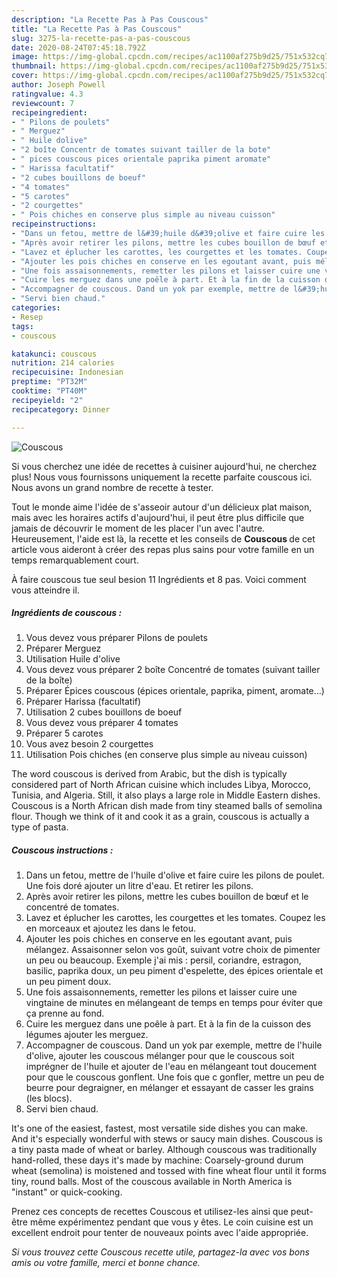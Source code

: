 ```yaml
---
description: "La Recette Pas à Pas Couscous"
title: "La Recette Pas à Pas Couscous"
slug: 3275-la-recette-pas-a-pas-couscous
date: 2020-08-24T07:45:18.792Z
image: https://img-global.cpcdn.com/recipes/ac1100af275b9d25/751x532cq70/couscous-photo-principale-de-la-recette.jpg
thumbnail: https://img-global.cpcdn.com/recipes/ac1100af275b9d25/751x532cq70/couscous-photo-principale-de-la-recette.jpg
cover: https://img-global.cpcdn.com/recipes/ac1100af275b9d25/751x532cq70/couscous-photo-principale-de-la-recette.jpg
author: Joseph Powell
ratingvalue: 4.3
reviewcount: 7
recipeingredient:
- " Pilons de poulets"
- " Merguez"
- " Huile dolive"
- "2 boîte Concentr de tomates suivant tailler de la bote"
- " pices couscous pices orientale paprika piment aromate"
- " Harissa facultatif"
- "2 cubes bouillons de boeuf"
- "4 tomates"
- "5 carotes"
- "2 courgettes"
- " Pois chiches en conserve plus simple au niveau cuisson"
recipeinstructions:
- "Dans un fetou, mettre de l&#39;huile d&#39;olive et faire cuire les pilons de poulet. Une fois doré ajouter un litre d&#39;eau. Et retirer les pilons."
- "Après avoir retirer les pilons, mettre les cubes bouillon de bœuf et le concentré de tomates."
- "Lavez et éplucher les carottes, les courgettes et les tomates. Coupez les en morceaux et ajoutez les dans le fetou."
- "Ajouter les pois chiches en conserve en les egoutant avant, puis mélangez. Assaisonner selon vos goût, suivant votre choix de pimenter un peu ou beaucoup. Exemple j&#39;ai mis : persil, coriandre, estragon, basilic, paprika doux, un peu piment d&#39;espelette, des épices orientale et un peu piment doux."
- "Une fois assaisonnements, remetter les pilons et laisser cuire une vingtaine de minutes en mélangeant de temps en temps pour éviter que ça prenne au fond."
- "Cuire les merguez dans une poêle à part. Et à la fin de la cuisson des légumes ajouter les merguez."
- "Accompagner de couscous. Dand un yok par exemple, mettre de l&#39;huile d&#39;olive, ajouter les couscous mélanger pour que le couscous soit imprégner de l&#39;huile et ajouter de l&#39;eau en mélangeant tout doucement pour que le couscous gonflent. Une fois que c gonfler, mettre un peu de beurre pour degraigner, en mélanger et essayant de casser les grains (les blocs)."
- "Servi bien chaud."
categories:
- Resep
tags:
- couscous

katakunci: couscous 
nutrition: 214 calories
recipecuisine: Indonesian
preptime: "PT32M"
cooktime: "PT40M"
recipeyield: "2"
recipecategory: Dinner

---
```



![Couscous](https://img-global.cpcdn.com/recipes/ac1100af275b9d25/751x532cq70/couscous-photo-principale-de-la-recette.jpg)

Si vous cherchez une idée de recettes à cuisiner aujourd'hui, ne cherchez plus! Nous vous fournissons uniquement la recette parfaite couscous ici. Nous avons un grand nombre de recette à tester.

Tout le monde aime l'idée de s'asseoir autour d'un délicieux plat maison, mais avec les horaires actifs d'aujourd'hui, il peut être plus difficile que jamais de découvrir le moment de les placer l'un avec l'autre. Heureusement, l'aide est là, la recette et les conseils de <strong> Couscous </strong> de cet article vous aideront à créer des repas plus sains pour votre famille en un temps remarquablement court.

<!--inarticleads1-->

À faire couscous tue seul besion 11 Ingrédients et 8 pas. Voici comment vous atteindre il.

##### Ingrédients de couscous :

1. Vous devez vous préparer  Pilons de poulets
1. Préparer  Merguez
1. Utilisation  Huile d&#39;olive
1. Vous devez vous préparer 2 boîte Concentré de tomates (suivant tailler de la boîte)
1. Préparer  Épices couscous (épices orientale, paprika, piment, aromate...)
1. Préparer  Harissa (facultatif)
1. Utilisation 2 cubes bouillons de boeuf
1. Vous devez vous préparer 4 tomates
1. Préparer 5 carotes
1. Vous avez besoin 2 courgettes
1. Utilisation  Pois chiches (en conserve plus simple au niveau cuisson)


The word couscous is derived from Arabic, but the dish is typically considered part of North African cuisine which includes Libya, Morocco, Tunisia, and Algeria. Still, it also plays a large role in Middle Eastern dishes. Couscous is a North African dish made from tiny steamed balls of semolina flour. Though we think of it and cook it as a grain, couscous is actually a type of pasta. 

<!--inarticleads2-->

##### Couscous instructions :

1. Dans un fetou, mettre de l&#39;huile d&#39;olive et faire cuire les pilons de poulet. Une fois doré ajouter un litre d&#39;eau. Et retirer les pilons.
1. Après avoir retirer les pilons, mettre les cubes bouillon de bœuf et le concentré de tomates.
1. Lavez et éplucher les carottes, les courgettes et les tomates. Coupez les en morceaux et ajoutez les dans le fetou.
1. Ajouter les pois chiches en conserve en les egoutant avant, puis mélangez. Assaisonner selon vos goût, suivant votre choix de pimenter un peu ou beaucoup. Exemple j&#39;ai mis : persil, coriandre, estragon, basilic, paprika doux, un peu piment d&#39;espelette, des épices orientale et un peu piment doux.
1. Une fois assaisonnements, remetter les pilons et laisser cuire une vingtaine de minutes en mélangeant de temps en temps pour éviter que ça prenne au fond.
1. Cuire les merguez dans une poêle à part. Et à la fin de la cuisson des légumes ajouter les merguez.
1. Accompagner de couscous. Dand un yok par exemple, mettre de l&#39;huile d&#39;olive, ajouter les couscous mélanger pour que le couscous soit imprégner de l&#39;huile et ajouter de l&#39;eau en mélangeant tout doucement pour que le couscous gonflent. Une fois que c gonfler, mettre un peu de beurre pour degraigner, en mélanger et essayant de casser les grains (les blocs).
1. Servi bien chaud.


It&#39;s one of the easiest, fastest, most versatile side dishes you can make. And it&#39;s especially wonderful with stews or saucy main dishes. Couscous is a tiny pasta made of wheat or barley. Although couscous was traditionally hand-rolled, these days it&#39;s made by machine: Coarsely-ground durum wheat (semolina) is moistened and tossed with fine wheat flour until it forms tiny, round balls. Most of the couscous available in North America is &#34;instant&#34; or quick-cooking. 

<!--inarticleads1-->

<p>
Prenez ces concepts de recettes Couscous et utilisez-les ainsi que peut-être même expérimentez pendant que vous y êtes. Le coin cuisine est un excellent endroit pour tenter de nouveaux points avec l'aide appropriée.
</p>

<p>
<i>Si vous trouvez cette Couscous recette utile, partagez-la avec vos bons amis ou votre famille, merci et bonne chance.</i>
</p>
